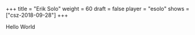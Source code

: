 +++
title = "Erik Solo"
weight = 60
draft = false
player = "esolo"
shows = ["csz-2018-09-28"]
+++

Hello World
